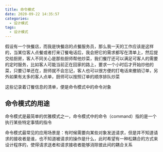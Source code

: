 ```yaml
---
title: 命令模式
date: 2020-09-22 14:35:57
categories:
  - 设计模式
tags:
  - 设计模式
---
```


假设有一个快餐店，而我是快餐店的点餐服务员，那么我一天的工作应该是这样的，当某位客人点餐或者打来订餐电话后，我会把它的需求都写在清单上，然后提交给厨房，客人不同关心是那些厨师帮他炒菜，我们餐厅还可以满足可客人的需要的定时服务，比如客人可能当前正在回家的路上，要求一个小时后才开始炒他的菜，只要订单还在，厨师就不会忘记，客人也可以很方便的打电话来撤销订单，另外如果有太多的客人点单，厨师可以按照订单的顺序排队炒菜

这些记录着订餐信息的清单，便是命令模式中的命令对象

## 命令模式的用途

命令模式是最简单的优雅模式之一，命令模式中的命令（command）指的是一个执行某些特定事情的指令

命令模式最常见的应用场景是：有时候需要向某些对象发送请求，但是并不知道请求的接收者是谁，也不知道被请求的操作是什么，此时希望有一种松耦合的方式来设计程序的，使得请求送者和请求接收者能够消除彼此间的耦合关系
